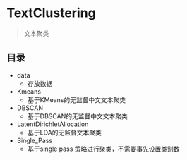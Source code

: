# TextClustering
> 文本聚类
## 目录
- data
    - 存放数据
- Kmeans
    - 基于KMeans的无监督中文文本聚类
- DBSCAN
    - 基于DBSCAN的无监督中文文本聚类
- LatentDirichletAllocation
    - 基于LDA的无监督文本聚类
- Single_Pass
    - 基于single pass 策略进行聚类，不需要事先设置类别数
